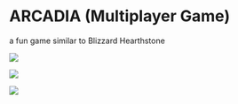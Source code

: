 # ARCADIA (Multiplayer Game)

a fun game similar to Blizzard Hearthstone



![](https://i.imgur.com/qgnxf5B.png)

![](https://i.imgur.com/FD3hZ7N.png)

![](https://i.imgur.com/GkZa7xH.png)
